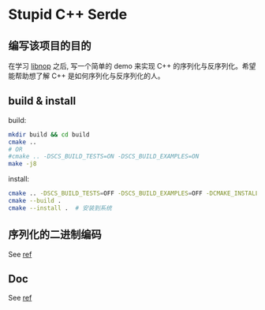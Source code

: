 # Stupid C++ Serde

## 编写该项目的目的

在学习 [libnop](https://github.com/google/libnop) 之后, 写一个简单的 demo 来实现 C++ 的序列化与反序列化。希望能帮助想了解 C++ 是如何序列化与反序列化的人。

## build & install

build:

```sh
mkdir build && cd build
cmake ..
# OR
#cmake .. -DSCS_BUILD_TESTS=ON -DSCS_BUILD_EXAMPLES=ON
make -j8
```

install:

```sh
cmake .. -DSCS_BUILD_TESTS=OFF -DSCS_BUILD_EXAMPLES=OFF -DCMAKE_INSTALL_PREFIX=/usr/local
cmake --build .
cmake --install .  # 安装到系统
```

## 序列化的二进制编码

See [ref](./doc/serde_zh.md)

## Doc

See [ref](./doc)